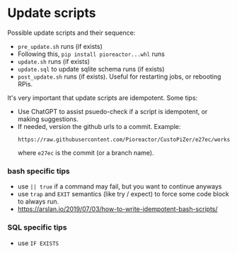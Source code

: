 # Update scripts

Possible update scripts and their sequence:
- `pre_update.sh` runs (if exists)
- Following this, `pip install pioreactor...whl` runs
- `update.sh` runs (if exists)
- `update.sql` to update sqlite schema runs (if exists)
- `post_update.sh` runs (if exists). Useful for restarting jobs, or rebooting RPis.



It's very important that update scripts are idempotent. Some tips:

 - Use ChatGPT to assist psuedo-check if a script is idempotent, or making suggestions.
 - If needed, version the github urls to a commit. Example:
    ```
    https://raw.githubusercontent.com/Pioreactor/CustoPiZer/e27ec/workspace/scripts/files/bash/install_pioreactor_plugin.sh
    ```
    where `e27ec` is the commit (or a branch name).

### bash specific tips
 - use `|| true` if a command may fail, but you want to continue anyways
 - use `trap` and `EXIT` semantics (like try / expect) to force some code block to always run.
 - https://arslan.io/2019/07/03/how-to-write-idempotent-bash-scripts/


### SQL specific tips
 - use `IF EXISTS`
